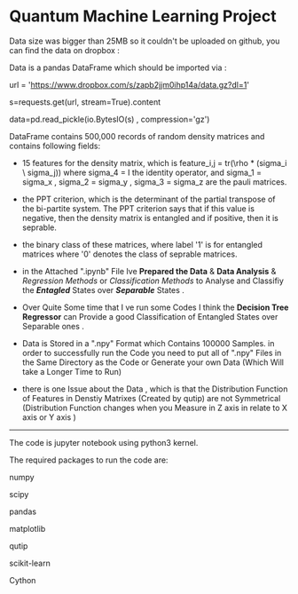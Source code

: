 Quantum Machine Learning Project
====

Data size was bigger than 25MB so it couldn't be uploaded on github, you can find the data on dropbox :

Data is a pandas DataFrame which should be imported via :

url = 'https://www.dropbox.com/s/zapb2jjm0ihp14a/data.gz?dl=1'

s=requests.get(url, stream=True).content

data=pd.read_pickle(io.BytesIO(s) , compression='gz')


DataFrame contains 500,000 records of random density matrices and contains following fields:

- 15 features for the density matrix, which is feature_i,j = tr(\rho * (sigma_i \ sigma_j)) where sigma_4 = I the identity operator,
and sigma_1 = sigma_x , sigma_2 = sigma_y , sigma_3 = sigma_z are the pauli matrices.

- the PPT criterion, which is the determinant of the partial transpose of the bi-partite system. The PPT criterion says that if this value is negative, then the density matrix is entangled and if positive, then it is seprable.

- the binary class of these matrices, where label '1' is for entangled matrices where '0' denotes the class of seprable matrices.

- in the Attached ".ipynb" File Ive **Prepared the Data** & **Data Analysis** & _Regression Methods_ or _Classification Methods_ to Analyse and Classifiy 
the **_Entagled_**  States over **_Separable_** States .

- Over Quite Some time that I ve run some Codes 
I think the **Decision Tree Regressor** can Provide a good Classification of Entangled States over Separable ones .

- Data is  Stored in a ".npy" Format which Contains 100000 Samples.
in order to successfully run the Code you need to put all of ".npy" Files in the Same Directory as the Code
or Generate your own Data (Which Will take a Longer Time to Run) 

- there is one Issue about the Data , which is that the Distribution Function of Features in  Denstiy Matrixes (Created by qutip) 
are not Symmetrical (Distribution Function changes when you Measure in  Z axis in relate to X axis or Y axis
 )


----
The code is jupyter notebook using python3 kernel.

The required packages to run the code are:

numpy

scipy

pandas

matplotlib

qutip

scikit-learn

Cython
